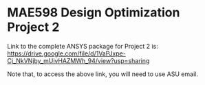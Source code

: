 # MAE598 Design Optimization Project 2

Link to the complete ANSYS package for Project 2 is: https://drive.google.com/file/d/1VaPJxpe-Cj_NkVNjby_mUivHAZMWh_94/view?usp=sharing

Note that, to access the above link, you will need to use ASU email.
